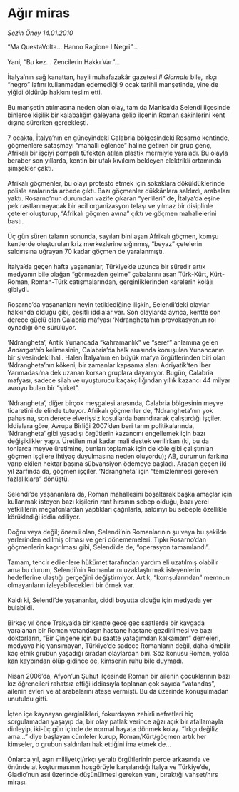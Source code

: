 # Ağır miras

*Sezin Öney 14.01.2010*

<div class="yazi">“Ma QuestaVolta... Hanno Ragione I Negri”... <br/><br/>Yani, “Bu kez... Zencilerin Hakkı Var”... <br/><br/>İtalya’nın sağ kanattan, hayli muhafazakâr gazetesi <i>Il Giornale</i> bile, ırkçı “negro” lafını kullanmadan edemediği 9 ocak tarihli manşetinde, yine de yiğidi öldürüp hakkını teslim etti. <br/><br/>Bu manşetin atılmasına neden olan olay, tam da Manisa’da Selendi ilçesinde binlerce kişilik bir kalabalığın galeyana gelip ilçenin Roman sakinlerini kent dışına sürerken gerçekleşti. <br/><br/>7 ocakta, İtalya’nın en güneyindeki Calabria bölgesindeki Rosarno kentinde, göçmenlere sataşmayı “mahalli eğlence” haline getiren bir grup genç, Afrikalı bir işçiyi pompalı tüfekten atılan plastik mermiyle yaraladı. Bu olayla beraber son yıllarda, kentin bir ufak kıvılcım bekleyen elektrikli ortamında şimşekler çaktı. <br/><br/>Afrikalı göçmenler, bu olayı protesto etmek için sokaklara döküldüklerinde polisle aralarında arbede çıktı. Bazı göçmenler dükkânlara saldırdı, arabaları yaktı. Rosarno’nun durumdan vazife çıkaran “yerlileri” de, İtalya’da eşine pek rastlanmayacak bir acil organizasyon telaşı ve yılmaz bir disiplinle çeteler oluşturup, “Afrikalı göçmen avına” çıktı ve göçmen mahallelerini bastı. <br/><br/>Üç gün süren talanın sonunda, sayıları bini aşan Afrikalı göçmen, komşu kentlerde oluşturulan kriz merkezlerine sığınmış, “beyaz” çetelerin saldırısına uğrayan 70 kadar göçmen de yaralanmıştı. <br/><br/>İtalya’da geçen hafta yaşananlar, Türkiye’de uzunca bir süredir artık medyanın bile olağan “görmezden gelme” çabalarını aşan Türk-Kürt, Kürt-Roman, Roman-Türk çatışmalarından, gerginliklerinden karelerin kolâjı gibiydi. <br/><br/>Rosarno’da yaşananları neyin tetiklediğine ilişkin, Selendi’deki olaylar hakkında olduğu gibi, çeşitli iddialar var. Son olaylarda ayrıca, kentte son derece güçlü olan Calabria mafyası ‘Ndrangheta’nın provokasyonun rol oynadığı öne sürülüyor. <br/><br/>‘Ndrangheta’, Antik Yunancada “kahramanlık” ve “şeref” anlamına gelen <i>Andragathía</i> kelimesinin, Calabria’da halk arasında konuşulan Yunancanın bir şivesindeki hali. Halen İtalya’nın en büyük mafya örgütlerinden biri olan ‘Ndrangheta’nın kökeni, bir zamanlar kapsama alanı Adriyatik’ten İber Yarımadası’na dek uzanan korsan gruplara dayanıyor. Bugün, Calabria mafyası, sadece silah ve uyuşturucu kaçakçılığından yıllık kazancı 44 milyar avroyu bulan bir “şirket”. <br/><br/>‘Ndrangheta’, diğer birçok meşgalesi arasında, Calabria bölgesinin meyve ticaretini de elinde tutuyor. Afrikalı göçmenler de, ‘Ndrangheta’nın yok pahasına, son derece elverişsiz koşullarda barındırarak çalıştırdığı işçiler. İddialara göre, Avrupa Birliği 2007’den beri tarım politikalarında, ‘Ndrangheta’ gibi yasadışı örgütlerin kazancını engellemek için bazı değişiklikler yaptı. Üretilen mal kadar mali destek verilirken (ki, bu da tonlarca meyve üretimine, bunları toplamak için de köle gibi çalıştırılan göçmen işçilere ihtiyaç duyulmasına neden oluyordu); AB, durumun farkına varıp ekilen hektar başına sübvansiyon ödemeye başladı. Aradan geçen iki yıl zarfında da, göçmen işçiler, ‘Ndrangheta’ için “temizlenmesi gereken fazlalıklara” dönüştü. <br/><br/>Selendi’de yaşananlara da, Roman mahallesini boşaltarak başka amaçlar için kullanmak isteyen bazı kişilerin rant hırsının sebep olduğu, bazı yerel yetkililerin megafonlardan yaptıkları çağrılarla, saldırıyı bu sebeple özellikle körüklediği iddia ediliyor. <br/><br/>Doğru veya değil; önemli olan, Selendi’nin Romanlarının şu veya bu şekilde yerlerinden edilmiş olması ve geri dönememeleri. Tıpkı Rosarno’dan göçmenlerin kaçırılması gibi, Selendi’de de, “operasyon tamamlandı”. <br/><br/>Tamam, tehcir edilenlere hükümet tarafından yardım eli uzatılmış olabilir ama bu durum, Selendi’nin Romanlarını uzaklaştırmak isteyenlerin hedeflerine ulaştığı gerçeğini değiştirmiyor. Artık, “komşularından” memnun olmayanların izleyebilecekleri bir örnek var. <br/><br/>Kaldı ki, Selendi’de yaşananlar, ciddi boyutta olduğu için medyada yer bulabildi. <br/><br/>Birkaç yıl önce Trakya’da bir kentte gece geç saatlerde bir kavgada yaralanan bir Roman vatandaşın hastane hastane gezdirilmesi ve bazı doktorların, “Bir Çingene için bu saatte yatağımdan kalkamam” demeleri, medyaya hiç yansımayan, Türkiye’de sadece Romanların değil, daha kimbilir kaç etnik grubun yaşadığı sıradan olaylardan biri. Söz konusu Roman, yolda kan kaybından ölüp gidince de, kimsenin ruhu bile duymadı. <br/><br/>Nisan 2006’da, Afyon’un Şuhut ilçesinde Roman bir ailenin çocuklarının bazı kız öğrencileri rahatsız ettiği iddiasıyla toplanan çok sayıda “vatandaş”, ailenin evleri ve at arabalarını ateşe vermişti. Bu da üzerinde konuşulmadan unutuldu gitti. <br/><br/>İçten içe kaynayan gerginlikleri, fokurdayan zehirli nefretleri hiç sorgulamadan yaşayıp da, bir olay patlak verince ağzı açık bir afallamayla dinleyip, iki-üç gün içinde de normal hayata dönmek kolay. “Irkçı değiliz ama...” diye başlayan cümleler kurup, Roman/Kürt/göçmen artık her kimseler, o grubun saldırıları hak ettiğini ima etmek de... <br/><br/>Onlarca yıl, aşırı milliyetçi/ırkçı yeraltı örgütlerinin perde arkasında ve önünde at koşturmasının hoşgörüyle karşılandığı İtalya ve Türkiye’de, Gladio’nun asıl üzerinde düşünülmesi gereken yanı, bıraktığı vahşet/hırs mirası.</div>
